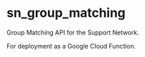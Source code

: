 # sn_group_matching

Group Matching API for the Support Network.

For deployment as a Google Cloud Function.
